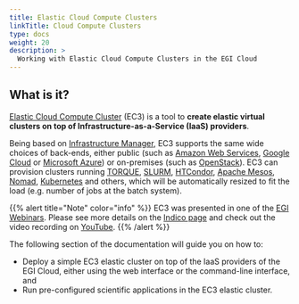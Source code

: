 ```yaml
---
title: Elastic Cloud Compute Clusters
linkTitle: Cloud Compute Clusters
type: docs
weight: 20
description: >
  Working with Elastic Cloud Compute Clusters in the EGI Cloud
---
```


## What is it?

[Elastic Cloud Compute Cluster](http://servproject.i3m.upv.es/ec3/) (EC3) is a
tool to **create elastic virtual clusters on top of Infrastructure-as-a-Service
(IaaS) providers**.

Being based on [Infrastructure Manager](../im/), EC3 supports the same wide
choices of back-ends, either public (such as
[Amazon Web Services](https://aws.amazon.com/),
[Google Cloud](http://cloud.google.com/) or
[Microsoft Azure](http://azure.microsoft.com/)) or on-premises (such as
[OpenStack](http://www.openstack.org/)). EC3 can provision clusters running
[TORQUE](https://github.com/adaptivecomputing/torque),
[SLURM](http://slurm.schedmd.com/),
[HTCondor](https://research.cs.wisc.edu/htcondor/),
[Apache Mesos](http://mesos.apache.org/), [Nomad](https://www.nomadproject.io/),
[Kubernetes](https://kubernetes.io/) and others, which will be automatically
resized to fit the load (e.g. number of jobs at the batch system).

{{% alert title="Note" color="info" %}} EC3 was presented in one of the
[EGI Webinars](https://www.egi.eu/webinars/).
Please see more details on the [Indico page](https://indico.egi.eu/event/5092/)
and check out the video recording on [YouTube](https://youtu.be/cN0tTBjV3I8).
{{% /alert %}}

The following section of the documentation will guide you on how to:

- Deploy a simple EC3 elastic cluster on top of the IaaS providers of the EGI
  Cloud, either using the web interface or the command-line interface, and
- Run pre-configured scientific applications in the EC3 elastic cluster.
